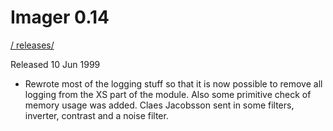 # Imager 0.14

[ / ](..) [releases/](./)

Released 10 Jun 1999

- Rewrote most of the logging stuff so that it is now  possible to remove all logging from the XS part of the  module.  Also some primitive check of memory usage was  added. Claes Jacobsson sent in some filters, inverter,  contrast and a noise filter.